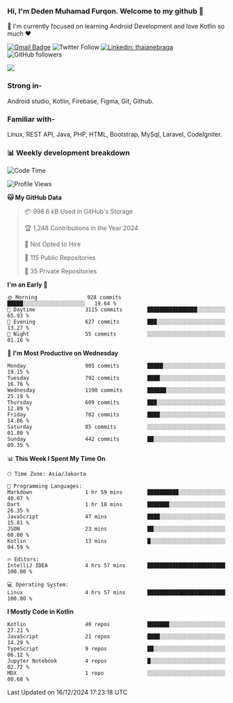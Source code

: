 ### Hi, I'm Deden Muhamad Furqon. Welcome to my github 👋

<!--
**furqoncreative/furqoncreative** is a ✨ _special_ ✨ repository because its `README.md` (this file) appears on your GitHub profile.

Here are some ideas to get you started:

- 🔭 I’m currently working on ...
- 👯 I’m looking to collaborate on ...
- 🤔 I’m looking for help with ...
- 💬 Ask me about ...
- 📫 How to reach me: ...
- 😄 Pronouns: ...
- ⚡ Fun fact: ...
-->

  🌱 I'm currently focused on learning Android Development and love Kotlin so much ❤ 

[![Gmail Badge](https://img.shields.io/badge/-furqoncreative24@gmail.com-c14438?style=flat-square&logo=Gmail&logoColor=white&link=mailto:furqoncreative24@gmail.com)](mailto:furqoncreative24@gmail.com)
![Twitter Follow](https://img.shields.io/twitter/follow/furqoncreative?label=Follow)
[![Linkedin: thaianebraga](https://img.shields.io/badge/-Deden_Muhamad_Furqon-blue?style=flat-square&logo=Linkedin&logoColor=white&link=https://www.linkedin.com/in/anmol-p-singh/)](https://www.linkedin.com/in/furqoncreative/)
![GitHub followers](https://img.shields.io/github/followers/furqoncreative?label=Follow&style=social)

<img src="https://github-readme-stats.sera5-dev.vercel.app/api?username=furqoncreative&hide=stars&show_icons=true&count_private=true&include_all_commits=true&title_color=#008080&icon_color=#008080&hide_border=true" width="">

### Strong in-

Android studio, Kotlin, Firebase, Figma, Git, Github.

### Familiar with-
Linux, REST API, Java, PHP, HTML, Bootstrap, MySql, Laravel, CodeIgniter.

### 📊 Weekly development breakdown

<!--START_SECTION:waka-->
![Code Time](http://img.shields.io/badge/Code%20Time-2%2C728%20hrs%2019%20mins-blue)

![Profile Views](http://img.shields.io/badge/Profile%20Views-0-blue)

**🐱 My GitHub Data** 

> 📦 998.6 kB Used in GitHub's Storage 
 > 
> 🏆 1,248 Contributions in the Year 2024
 > 
> 🚫 Not Opted to Hire
 > 
> 📜 115 Public Repositories 
 > 
> 🔑 35 Private Repositories 
 > 
**I'm an Early 🐤** 

```text
🌞 Morning                928 commits         █████░░░░░░░░░░░░░░░░░░░░   19.64 % 
🌆 Daytime                3115 commits        ████████████████░░░░░░░░░   65.93 % 
🌃 Evening                627 commits         ███░░░░░░░░░░░░░░░░░░░░░░   13.27 % 
🌙 Night                  55 commits          ░░░░░░░░░░░░░░░░░░░░░░░░░   01.16 % 
```
📅 **I'm Most Productive on Wednesday** 

```text
Monday                   905 commits         █████░░░░░░░░░░░░░░░░░░░░   19.15 % 
Tuesday                  792 commits         ████░░░░░░░░░░░░░░░░░░░░░   16.76 % 
Wednesday                1190 commits        ██████░░░░░░░░░░░░░░░░░░░   25.19 % 
Thursday                 609 commits         ███░░░░░░░░░░░░░░░░░░░░░░   12.89 % 
Friday                   702 commits         ████░░░░░░░░░░░░░░░░░░░░░   14.86 % 
Saturday                 85 commits          ░░░░░░░░░░░░░░░░░░░░░░░░░   01.80 % 
Sunday                   442 commits         ██░░░░░░░░░░░░░░░░░░░░░░░   09.35 % 
```


📊 **This Week I Spent My Time On** 

```text
🕑︎ Time Zone: Asia/Jakarta

💬 Programming Languages: 
Markdown                 1 hr 59 mins        ██████████░░░░░░░░░░░░░░░   40.07 % 
Dart                     1 hr 18 mins        ███████░░░░░░░░░░░░░░░░░░   26.35 % 
JavaScript               47 mins             ████░░░░░░░░░░░░░░░░░░░░░   15.81 % 
JSON                     23 mins             ██░░░░░░░░░░░░░░░░░░░░░░░   08.00 % 
Kotlin                   13 mins             █░░░░░░░░░░░░░░░░░░░░░░░░   04.59 % 

🔥 Editors: 
IntelliJ IDEA            4 hrs 57 mins       █████████████████████████   100.00 % 

💻 Operating System: 
Linux                    4 hrs 57 mins       █████████████████████████   100.00 % 
```

**I Mostly Code in Kotlin** 

```text
Kotlin                   40 repos            ███████░░░░░░░░░░░░░░░░░░   27.21 % 
JavaScript               21 repos            ████░░░░░░░░░░░░░░░░░░░░░   14.29 % 
TypeScript               9 repos             ██░░░░░░░░░░░░░░░░░░░░░░░   06.12 % 
Jupyter Notebook         4 repos             █░░░░░░░░░░░░░░░░░░░░░░░░   02.72 % 
MDX                      1 repo              ░░░░░░░░░░░░░░░░░░░░░░░░░   00.68 % 
```




 Last Updated on 16/12/2024 17:23:18 UTC
<!--END_SECTION:waka-->
